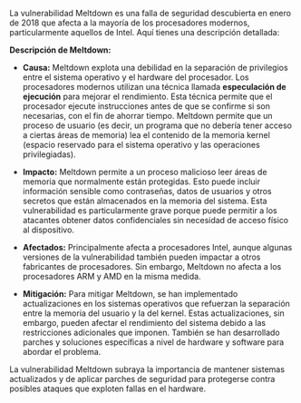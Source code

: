 La vulnerabilidad Meltdown es una falla de seguridad descubierta en enero de 2018 que afecta a la mayoría de los procesadores modernos, particularmente aquellos de Intel. Aquí tienes una descripción detallada:

**Descripción de Meltdown:**

- **Causa:** Meltdown explota una debilidad en la separación de privilegios entre el sistema operativo y el hardware del procesador. Los procesadores modernos utilizan una técnica llamada **especulación de ejecución** para mejorar el rendimiento. Esta técnica permite que el procesador ejecute instrucciones antes de que se confirme si son necesarias, con el fin de ahorrar tiempo. Meltdown permite que un proceso de usuario (es decir, un programa que no debería tener acceso a ciertas áreas de memoria) lea el contenido de la memoria kernel (espacio reservado para el sistema operativo y las operaciones privilegiadas).
    
- **Impacto:** Meltdown permite a un proceso malicioso leer áreas de memoria que normalmente están protegidas. Esto puede incluir información sensible como contraseñas, datos de usuarios y otros secretos que están almacenados en la memoria del sistema. Esta vulnerabilidad es particularmente grave porque puede permitir a los atacantes obtener datos confidenciales sin necesidad de acceso físico al dispositivo.
    
- **Afectados:** Principalmente afecta a procesadores Intel, aunque algunas versiones de la vulnerabilidad también pueden impactar a otros fabricantes de procesadores. Sin embargo, Meltdown no afecta a los procesadores ARM y AMD en la misma medida.
    
- **Mitigación:** Para mitigar Meltdown, se han implementado actualizaciones en los sistemas operativos que refuerzan la separación entre la memoria del usuario y la del kernel. Estas actualizaciones, sin embargo, pueden afectar el rendimiento del sistema debido a las restricciones adicionales que imponen. También se han desarrollado parches y soluciones específicas a nivel de hardware y software para abordar el problema.
    

La vulnerabilidad Meltdown subraya la importancia de mantener sistemas actualizados y de aplicar parches de seguridad para protegerse contra posibles ataques que exploten fallas en el hardware.